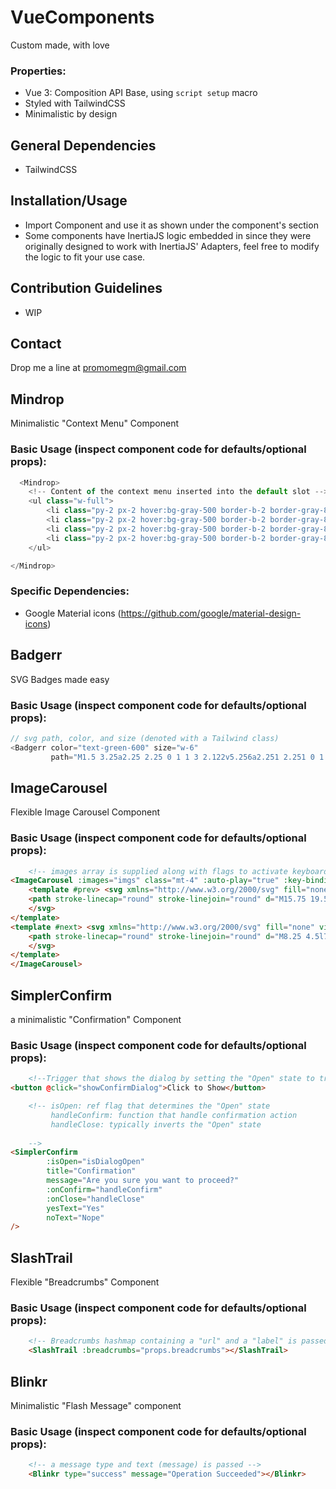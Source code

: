 # VueComponents
 Custom made, with love

### Properties:
- Vue 3: Composition API Base, using ```script setup``` macro
- Styled with TailwindCSS
- Minimalistic by design


## General Dependencies
- TailwindCSS

## Installation/Usage
- Import Component and use it as shown under the component's section
- Some components have InertiaJS logic embedded in since they were originally designed to work with InertiaJS' Adapters,
feel free to modify the logic to fit your use case. 

## Contribution Guidelines
- WIP

## Contact

Drop me a line at promomegm@gmail.com

## Mindrop

Minimalistic "Context Menu" Component
### Basic Usage (inspect component code for defaults/optional props):
```js
  <Mindrop>
    <!-- Content of the context menu inserted into the default slot -->
    <ul class="w-full">
        <li class="py-2 px-2 hover:bg-gray-500 border-b-2 border-gray-800 cursor-pointer">Menu Item</li>
        <li class="py-2 px-2 hover:bg-gray-500 border-b-2 border-gray-800 cursor-pointer">Menu Item</li>
        <li class="py-2 px-2 hover:bg-gray-500 border-b-2 border-gray-800 cursor-pointer">Menu Item</li>
        <li class="py-2 px-2 hover:bg-gray-500 border-b-2 border-gray-800 cursor-pointer">Menu Item</li>
    </ul>

</Mindrop>
```

### Specific Dependencies:
- Google Material icons (https://github.com/google/material-design-icons)



## Badgerr

SVG Badges made easy

### Basic Usage (inspect component code for defaults/optional props):
```js
// svg path, color, and size (denoted with a Tailwind class)
<Badgerr color="text-green-600" size="w-6"
         path="M1.5 3.25a2.25 2.25 0 1 1 3 2.122v5.256a2.251 2.251 0 1 1-1.5 0V5.372A2.25 2.25 0 0 1 1.5 3.25Zm5.677-.177L9.573.677A.25.25 0 0 1 10 .854V2.5h1A2.5 2.5 0 0 1 13.5 5v5.628a2.251 2.251 0 1 1-1.5 0V5a1 1 0 0 0-1-1h-1v1.646a.25.25 0 0 1-.427.177L7.177 3.427a.25.25 0 0 1 0-.354ZM3.75 2.5a.75.75 0 1 0 0 1.5.75.75 0 0 0 0-1.5Zm0 9.5a.75.75 0 1 0 0 1.5.75.75 0 0 0 0-1.5Zm8.25.75a.75.75 0 1 0 1.5 0 .75.75 0 0 0-1.5 0Z"/>
```

## ImageCarousel

Flexible Image Carousel Component
### Basic Usage (inspect component code for defaults/optional props):
```html
    <!-- images array is supplied along with flags to activate keyboard bindings and carousel autoplay -->
<ImageCarousel :images="imgs" class="mt-4" :auto-play="true" :key-bindings="true">
    <template #prev> <svg xmlns="http://www.w3.org/2000/svg" fill="none" viewBox="0 0 24 24" stroke-width="1.5" stroke="currentColor" class="w-6 h-6">
    <path stroke-linecap="round" stroke-linejoin="round" d="M15.75 19.5L8.25 12l7.5-7.5" />
    </svg>
</template>
<template #next> <svg xmlns="http://www.w3.org/2000/svg" fill="none" viewBox="0 0 24 24" stroke-width="1.5" stroke="currentColor" class="w-6 h-6">
    <path stroke-linecap="round" stroke-linejoin="round" d="M8.25 4.5l7.5 7.5-7.5 7.5" />
    </svg>
</template>
</ImageCarousel>
```

## SimplerConfirm
a minimalistic "Confirmation" Component
### Basic Usage (inspect component code for defaults/optional props):
```html
    <!--Trigger that shows the dialog by setting the "Open" state to true -->
<button @click="showConfirmDialog">Click to Show</button>

    <!-- isOpen: ref flag that determines the "Open" state 
         handleConfirm: function that handle confirmation action
         handleClose: typically inverts the "Open" state
         
    -->
<SimplerConfirm
        :isOpen="isDialogOpen"
        title="Confirmation"
        message="Are you sure you want to proceed?"
        :onConfirm="handleConfirm"
        :onClose="handleClose"
        yesText="Yes"
        noText="Nope"
/>
```

## SlashTrail
Flexible "Breadcrumbs" Component

### Basic Usage (inspect component code for defaults/optional props):

```html
    <!-- Breadcrumbs hashmap containing a "url" and a "label" is passed   -->
    <SlashTrail :breadcrumbs="props.breadcrumbs"></SlashTrail>

```

## Blinkr
Minimalistic "Flash Message" component
### Basic Usage (inspect component code for defaults/optional props):


```html
    <!-- a message type and text (message) is passed -->
    <Blinkr type="success" message="Operation Succeeded"></Blinkr>

```